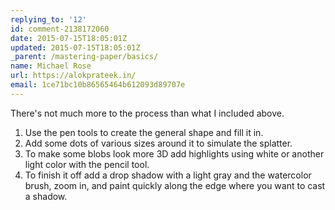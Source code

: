```yaml
---
replying_to: '12'
id: comment-2138172060
date: 2015-07-15T18:05:01Z
updated: 2015-07-15T18:05:01Z
_parent: /mastering-paper/basics/
name: Michael Rose
url: https://alokprateek.in/
email: 1ce71bc10b86565464b612093d89707e
---
```


There's not much more to the process than what I included above.

1. Use the pen tools to create the general shape and fill it in.
2. Add some dots of various sizes around it to simulate the splatter.
3. To make some blobs look more 3D add highlights using white or another light
   color with the pencil tool.
4. To finish it off add a drop shadow with a light gray and the watercolor
   brush, zoom in, and paint quickly along the edge where you want to cast a
   shadow.

